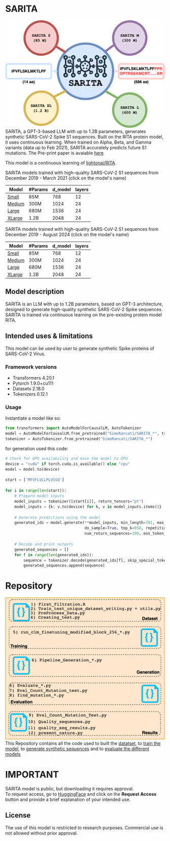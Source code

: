 # SARITA
![Symbol](Symbol.png)
SARITA, a GPT-3-based LLM with up to 1.2B parameters, generates synthetic SARS-CoV-2 Spike S1 sequences. Built on the RITA protein model, it uses continuous learning. When trained on Alpha, Beta, and Gamma variants (data up to Feb 2021), SARITA accurately predicts future S1 mutations. The Pre-print paper is avaiable [here](https://www.biorxiv.org/content/10.1101/2024.12.10.627777v1)

This model is a continuous learning of [lightonai/RITA](https://huggingface.co/lightonai).

SARITA models trained with high-quality SARS-CoV-2 S1 sequences from December 2019 - March 2021 (click on the model's name)

Model | #Params | d_model | layers 
--- | --- | --- | --- | 
[Small](https://huggingface.co/SimoRancati/SARITA_S) | 85M  | 768 | 12 
[Medium](https://huggingface.co/SimoRancati/SARITA_M) | 300M | 1024 | 24 
[Large](https://huggingface.co/SimoRancati/SARITA_L)| 680M | 1536 | 24 
[XLarge](https://huggingface.co/SimoRancati/SARITA_XL)| 1.2B | 2048 | 24 


SARITA models trained with high-quality SARS-CoV-2 S1 sequences from December 2019 - August 2024 (click on the model's name)

Model | #Params | d_model | layers 
--- | --- | --- | --- | 
[Small](https://huggingface.co/SimoRancati/SARITA_S.0.1) | 85M  | 768 | 12 
[Medium](https://huggingface.co/SimoRancati/SARITA_M.0.1) | 300M | 1024 | 24 
[Large](https://huggingface.co/SimoRancati/SARITA_L.0.1)| 680M | 1536 | 24 
[XLarge]((https://huggingface.co/SimoRancati/SARITA_XL.0.1))| 1.2B | 2048 | 24 


## Model description

SARITA is an LLM with up to 1.2B parameters, based on GPT-3 architecture, designed to generate high-quality synthetic SARS-CoV-2 Spike sequences. 
SARITA is trained via continuous learning on the pre-existing protein model RITA.

## Intended uses & limitations

This model can be used by user to generate synthetic Spike proteins of SARS-CoV-2 Virus. 

### Framework versions

- Transformers 4.20.1
- Pytorch 1.9.0+cu111
- Datasets 2.18.0
- Tokenizers 0.12.1


### Usage 
Instantiate a model like so:
``` python
from transformers import AutoModelForCausalLM, AutoTokenizer
model = AutoModelForCausalLM.from_pretrained("SimoRancati/SARITA_*", trust_remote_code=True)
tokenizer = AutoTokenizer.from_pretrained("SimoRancati/SARITA_*")
```
for generation used this code:
``` python
# Check for GPU availability and move the model to GPU
device = "cuda" if torch.cuda.is_available() else "cpu"
model = model.to(device)

start = ['MFVFLVLLPLVSSQ']

for i in range(len(start)):
    # Prepare model inputs
    model_inputs = tokenizer([start[i]], return_tensors="pt")
    model_inputs = {k: v.to(device) for k, v in model_inputs.items()}

    # Generate predictions using the model
    generated_ids = model.generate(**model_inputs, min_length=701, max_length=701,
                                   do_sample=True, top_k=950, repetition_penalty=1.2,
                                   num_return_sequences=100, eos_token_id=2, truncation=True)

    # Decode and print outputs
    generated_sequences = []
    for f in range(len(generated_ids)):
        sequence = tokenizer.decode(generated_ids[f], skip_special_tokens=True).replace(' ', '')
        generated_sequences.append(sequence)
```
# Repository
![Symbol](PipeLineCodici.png)
This Repository contains all the code used to built the [datatset](/Dataset), to [train the model](/Training), to [generate synthetic sequences](/Generation) and to [evaluate the different models](/Evaluation)

# IMPORTANT 
SARITA model is public, but downloading it requires approval.  
To request access, go to [HuggingFace](https://huggingface.co/SimoRancati/SARITA) and click on the **Request Access** button and provide a brief explanation of your intended use.

## License
The use of this model is restricted to research purposes. Commercial use is not allowed without prior approval.
